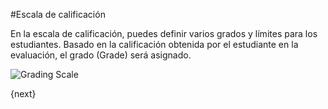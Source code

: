 <!-- add-breadcrumbs -->
#Escala de calificación

En la escala de calificación, puedes definir varios grados y límites para los estudiantes. Basado en la calificación obtenida por el estudiante en la evaluación, el grado (Grade) será asignado.

<img class="screenshot" alt="Grading Scale" src="{{docs_base_url}}/v12/assets/img/education/assessment/grading-scale.png">

{next}
